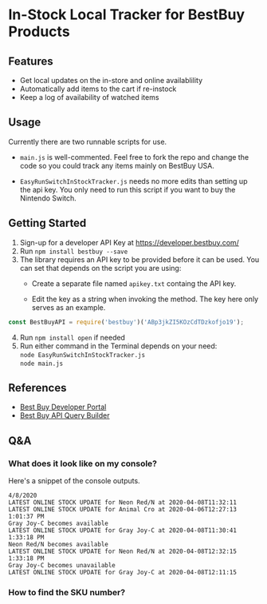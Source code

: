# In-Stock Local Tracker for BestBuy Products

## Features
* Get local updates on the in-store and online availablility
* Automatically add items to the cart if re-instock
* Keep a log of availability of watched items

## Usage
Currently there are two runnable scripts for use.
* `main.js` is well-commented. Feel free to fork the repo and change the code so you could track any items mainly on BestBuy USA.

* `EasyRunSwitchInStockTracker.js` needs no more edits than setting up the api key. You only need to run this script if you want to buy the Nintendo Switch.


## Getting Started
 1. Sign-up for a developer API Key at https://developer.bestbuy.com/
 2. Run `npm install bestbuy --save`
 3. The library requires an API key to be provided before it can be used. You can set that depends on the script you are using:
    * Create a separate file named `apikey.txt` containg the API key.<br>

    * Edit the key as a string when invoking the method. The key here only serves as an example.<br>
```Javascript
const BestBuyAPI = require('bestbuy')('ABp3jkZI5KOzCdTDzkofjo19');
```
  4. Run `npm install open` if needed
  5. Run either command in the Terminal depends on your need:<br>
  `node EasyRunSwitchInStockTracker.js`<br>
  `node main.js`
      
## References
 - [Best Buy Developer Portal](https://developer.bestbuy.com)
 - [Best Buy API Query Builder](https://github.com/BestBuyAPIs/bby-query-builder)

## Q&A
### What does it look like on my console?

Here's a snippet of the console outputs.
```
4/8/2020
LATEST ONLINE STOCK UPDATE for Neon Red/N at 2020-04-08T11:32:11
LATEST ONLINE STOCK UPDATE for Animal Cro at 2020-04-06T12:27:13
1:01:37 PM
Gray Joy-C becomes available
LATEST ONLINE STOCK UPDATE for Gray Joy-C at 2020-04-08T11:30:41
1:33:18 PM
Neon Red/N becomes available
LATEST ONLINE STOCK UPDATE for Neon Red/N at 2020-04-08T12:32:15
1:33:18 PM
Gray Joy-C becomes unavailable
LATEST ONLINE STOCK UPDATE for Gray Joy-C at 2020-04-08T12:11:15
```

### How to find the SKU number?

